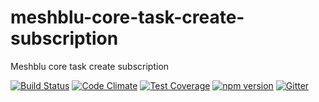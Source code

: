 # meshblu-core-task-create-subscription
Meshblu core task create subscription

[![Build Status](https://travis-ci.org/octoblu/meshblu-core-task-create-subscription.svg?branch=master)](https://travis-ci.org/octoblu/meshblu-core-task-create-subscription)
[![Code Climate](https://codeclimate.com/github/octoblu/meshblu-core-task-create-subscription/badges/gpa.svg)](https://codeclimate.com/github/octoblu/meshblu-core-task-create-subscription)
[![Test Coverage](https://codeclimate.com/github/octoblu/meshblu-core-task-create-subscription/badges/coverage.svg)](https://codeclimate.com/github/octoblu/meshblu-core-task-create-subscription)
[![npm version](https://badge.fury.io/js/meshblu-core-task-create-subscription.svg)](http://badge.fury.io/js/meshblu-core-task-create-subscription)
[![Gitter](https://badges.gitter.im/octoblu/help.svg)](https://gitter.im/octoblu/help)
